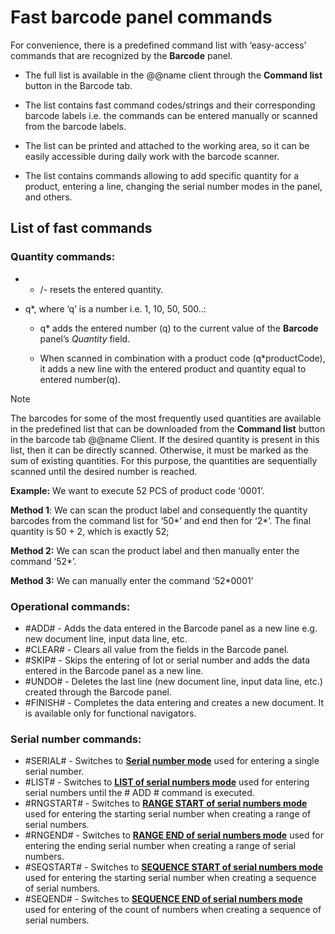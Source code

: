 # Fast barcode panel commands

For convenience, there is a predefined command list with ‘easy-access’ commands that are recognized by the **Barcode** panel. 

- The full list is available in the @@name client through the **Command list** button in the Barcode tab. 

- The list contains fast command codes/strings and their corresponding barcode labels i.e. the commands can be entered manually or scanned from the barcode labels.

- The list can be printed and attached to the working area, so it can be easily accessible during daily work with the barcode scanner.

- The list contains commands allowing to add specific quantity for a product, entering a line, changing the serial number modes in the panel, and others.
 
## List of fast commands
 
### Quantity commands:

- * /- resets the entered quantity.
- q*, where ‘q’ is a number i.e. 1, 10, 50, 500..:</br>

    - q* adds the entered number (q) to the current value of the **Barcode** panel’s *Quantity* field.</br>

    - When scanned in combination with a product code (q*productCode), it adds a new line with the entered product and quantity equal to entered number(q).</br>
 
 
>[!NOTE]
>
> The barcodes for some of the most frequently used quantities are available in the predefined list that can be downloaded from the **Command list** button in the barcode tab @@name Client. If the desired quantity is present in this list, then it can be directly scanned. Otherwise, it must be marked as the sum of existing quantities. For this purpose, the quantities are sequentially scanned until the desired number is reached.
 

 **Example:** We want to execute 52 PCS of product code ‘0001’.
 
 
**Method 1**: We can scan the product label and consequently the quantity barcodes from the command list for ‘50*’ and end then for ‘2*’. The final quantity is 50 + 2, which is exactly 52;</br>

**Method 2:** We can scan the product label and then manually enter the command ‘52*’.</br>

**Method 3:** We can manually enter the command ‘52*0001’</br>


 
### Operational commands:

- #ADD# - Adds the data entered in the Barcode panel as a new line e.g. new document line, input data line, etc.
- #CLEAR# - Clears all value from the fields in the Barcode panel.
- #SKIP# - Skips the entering of lot or serial number and adds the data entered in the Barcode panel as a new line.
- #UNDO# - Deletes the last line (new document line, input data line, etc.) created through the Barcode panel.
- #FINISH# - Completes the data entering and creates a new document. It is available only for functional navigators.
 

### Serial number commands:
 
- #SERIAL# - Switches to **[Serial number mode](panel-modes/serial-number-mode.md)** used for entering a single serial number.
- #LIST# - Switches to **[LIST of serial numbers mode](panel-modes/list-numbers.md)** used for entering serial numbers until the # ADD # command is executed.
- #RNGSTART# - Switches to **[RANGE START of serial numbers mode](panel-modes//range-start.md)** used for entering the starting serial number when creating a range of serial numbers.
- #RNGEND# - Switches to **[RANGE END of serial numbers mode](panel-modes//range-end.md)** used for entering the ending serial number when creating a range of serial numbers. 
- #SEQSTART# - Switches to **[SEQUENCE START of serial numbers mode](panel-modes//sequence-start.md)** used for entering the starting serial number when creating a sequence of serial numbers.
- #SEQEND# - Switches to **[SEQUENCE END of serial numbers mode](panel-modes//sequence-end.md)** used for entering of the count of numbers when creating a sequence of serial numbers.

